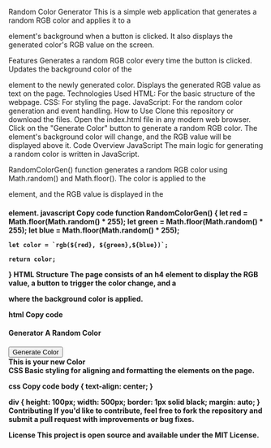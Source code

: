 Random Color Generator
This is a simple web application that generates a random RGB color and applies it to a <div> element's background when a button is clicked. It also displays the generated color's RGB value on the screen.

Features
Generates a random RGB color every time the button is clicked.
Updates the background color of the <div> element to the newly generated color.
Displays the generated RGB value as text on the page.
Technologies Used
HTML: For the basic structure of the webpage.
CSS: For styling the page.
JavaScript: For the random color generation and event handling.
How to Use
Clone this repository or download the files.
Open the index.html file in any modern web browser.
Click on the "Generate Color" button to generate a random RGB color.
The <div> element's background color will change, and the RGB value will be displayed above it.
Code Overview
JavaScript
The main logic for generating a random color is written in JavaScript.

RandomColorGen() function generates a random RGB color using Math.random() and Math.floor().
The color is applied to the <div> element, and the RGB value is displayed in the <h4> element.
javascript
Copy code
function RandomColorGen() {
    let red = Math.floor(Math.random() * 255);
    let green = Math.floor(Math.random() * 255);
    let blue = Math.floor(Math.random() * 255);
    
    let color = `rgb(${red}, ${green},${blue})`;
    
    return color;
}
HTML Structure
The page consists of an h4 element to display the RGB value, a button to trigger the color change, and a <div> where the background color is applied.

html
Copy code
<h4>Generator A Random Color</h4>
<button>Generate Color</button>
<div>This is your new Color</div>
CSS
Basic styling for aligning and formatting the elements on the page.

css
Copy code
body {
    text-align: center;
}

div {
    height: 100px;
    width: 500px;
    border: 1px solid black;
    margin: auto;
}
Contributing
If you'd like to contribute, feel free to fork the repository and submit a pull request with improvements or bug fixes.

License
This project is open source and available under the MIT License.
